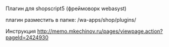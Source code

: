 Плагин для shopscript5 (фреймоворк webasyst)

плагин разместить в папке: /wa-apps/shop/plugins/


Инструкция
http://memo.mkechinov.ru/pages/viewpage.action?pageId=2424930